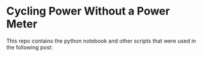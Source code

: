 # Cycling Power Without a Power Meter

This repo contains the python notebook and other scripts that were used in the following post:


